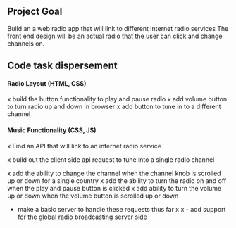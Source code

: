 
## Project Goal
Build an a web radio app that will link to different internet radio services
The front end design will be an actual radio that the user can click and change channels on.


## Code task dispersement
#### Radio Layout (HTML, CSS)
x build the button functionality to play and pause radio
x add volume button to turn radio up and down in browser
x add button  to tune in to a different channel

#### Music Functionality (CSS, JS)
x Find an API that will link to an internet radio service 

x build out the client side api request to tune into a single radio channel

x add the ability to change the channel when the channel knob is scrolled up or down for a single country
x add the ability to turn the radio on and off when the play and pause button is clicked
x add ability to turn the volume up or down when the volume button is scrolled up or down

- make a basic server to handle these requests thus far x
x - add support for the global radio broadcasting server side

